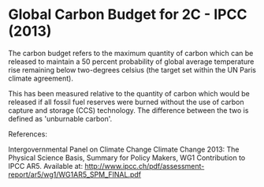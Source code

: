 # Global Carbon Budget for 2C - IPCC (2013)

The carbon budget refers to the maximum quantity of carbon which can be released to maintain a 50 percent probability of global average temperature rise remaining below two-degrees celsius (the target set within the UN Paris climate agreement).

This has been measured relative to the quantity of carbon which would be released if all fossil fuel reserves were burned without the use of carbon capture and storage (CCS) technology. The difference between the two is defined as 'unburnable carbon'.

References:

Intergovernmental Panel on Climate Change Climate Change 2013: The Physical Science Basis, Summary for Policy Makers, WG1 Contribution to IPCC AR5. Available at: http://www.ipcc.ch/pdf/assessment-report/ar5/wg1/WG1AR5_SPM_FINAL.pdf